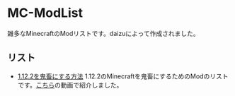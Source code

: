 # MC-ModList
雑多なMinecraftのModリストです。daizuによって作成されました。

## リスト
- [1.12.2を鬼畜にする方法](https://daizu-007.github.io/MC-ModList/mod-list/Harsh1.12.2/)
1.12.2のMinecraftを鬼畜にするためのModのリストです。[こちら]()の動画で紹介しました。